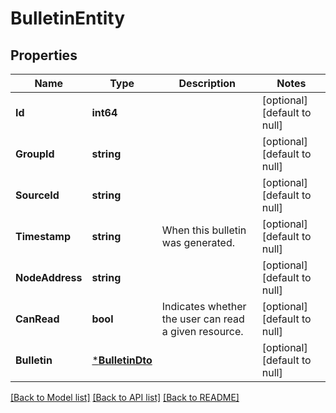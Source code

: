 # BulletinEntity

## Properties
Name | Type | Description | Notes
------------ | ------------- | ------------- | -------------
**Id** | **int64** |  | [optional] [default to null]
**GroupId** | **string** |  | [optional] [default to null]
**SourceId** | **string** |  | [optional] [default to null]
**Timestamp** | **string** | When this bulletin was generated. | [optional] [default to null]
**NodeAddress** | **string** |  | [optional] [default to null]
**CanRead** | **bool** | Indicates whether the user can read a given resource. | [optional] [default to null]
**Bulletin** | [***BulletinDto**](BulletinDTO.md) |  | [optional] [default to null]

[[Back to Model list]](../README.md#documentation-for-models) [[Back to API list]](../README.md#documentation-for-api-endpoints) [[Back to README]](../README.md)


